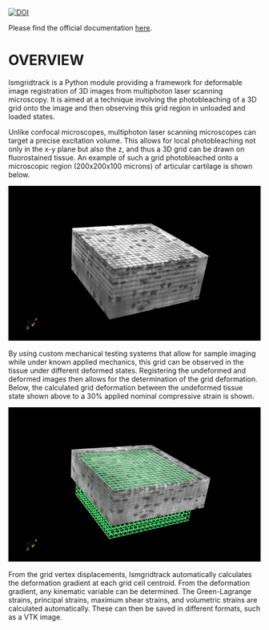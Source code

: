 
[![DOI](https://zenodo.org/badge/DOI/10.5281/zenodo.1205560.svg)](https://doi.org/10.5281/zenodo.1205560)

Please find the official documentation [here](http://lsmgridtrack.readthedocs.io/en/master/).

OVERVIEW
==========

lsmgridtrack is a Python module providing a framework for deformable image registration of 3D images from multiphoton laser scanning microscopy. It is aimed at a technique involving the photobleaching of a 3D grid onto the image and then observing this grid region in unloaded and loaded states.

Unlike confocal microscopes, multiphoton laser scanning microscopes can target a precise excitation volume. This allows for local photobleaching not only in the x-y plane but also the z, and thus a 3D grid can be drawn on fluorostained tissue. An example of such a grid photobleached onto a microscopic region (200x200x100 microns) of articular cartilage is shown below.


![image](doc/reference.png)

By using custom mechanical testing systems that allow for sample imaging while under known applied mechanics, this grid can be observed in the tissue under different deformed states. Registering the undeformed and deformed images then allows for the determination of the grid deformation. Below, the calculated grid deformation between the undeformed tissue state shown above to a 30% applied nominal compressive strain is shown.

![image](doc/deforming.gif)

From the grid vertex displacements, lsmgridtrack automatically calculates the deformation gradient at each grid cell centroid. From the deformation gradient, any kinematic variable can be determined. The Green-Lagrange strains, principal strains, maximum shear strains, and volumetric strains are calculated automatically. These can then be saved in different formats, such as a VTK image. 
